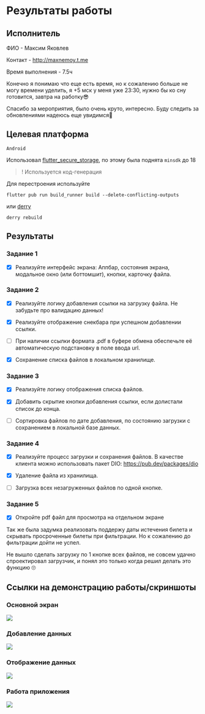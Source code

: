 # Результаты работы

## Исполнитель

ФИО - Максим Яковлев

Контакт - http://maxnemoy.t.me

Время выполнения - 7.5ч

Конечно я понимаю что еще есть время, но к сожалению больше не могу времени уделить, я +5 мск у меня уже 23:30, нужно бы ко сну готовится, завтра на работку😎

Спасибо за мероприятия, было очень круто, интересно. Буду следить за обновлениями надеюсь еще увидимся🙌


## Целевая платформа

`Android`

Использовал [flutter_secure_storage](https://pub.dev/packages/flutter_secure_storage), по этому была поднята `minsdk` до 18

>! Используется код-генерация 

Для перестроения используйте

```
flutter pub run build_runner build --delete-conflicting-outputs
```

или [derry](https://pub.dev/packages/derry)

```
derry rebuild
```


## Результаты

### Задание 1 
- [x] Реализуйте интерфейс экрана: Аппбар, состояния экрана, модальное окно (или боттомшит), кнопки, карточку файла.

###  Задание 2
- [x] Реализуйте логику добавления ссылки на загрузку файла. Не забудьте про валидацию данных!

- [x] Реализуйте отображение снекбара при успешном добавлении ссылки.

- [ ] При наличии ссылки формата .pdf в буфере обмена обеспечьте её автоматическую подстановку в поле ввода url.

- [x] Сохранение списка файлов в локальном хранилище.

### Задание 3
- [x] Реализуйте логику отображения списка файлов.

- [x] Добавить скрытие кнопки добавления ссылки, если долистали список до конца.

- [ ] Сортировка файлов по дате добавления, по состоянию загрузки с сохранением в локальной базе данных.

### Задание 4

- [x] Реализуйте процесс загрузки и сохранения файлов. В качестве клиента можно использовать пакет DIO: https://pub.dev/packages/dio

- [x] Удаление файла из хранилища.

- [ ] Загрузка всех незагруженных файлов по одной кнопке.

### Задание 5
- [x] Откройте pdf файл для просмотра на отдельном экране


Так же была задумка реализовать поддержу даты истечения билета и
 скрывать просроченные билеты при фильтрации. Но к сожалению до фильтрации дойти не успел.

Не вышло сделать загрузку по 1 кнопке всех файлов, не совсем удачно спроектировал загрузчик, и понял это только когда решил делать это функцию 🙄

## Ссылки на демонстрацию работы/скриншоты

### Основной экран 

![](./docs/assets/main_screen.png)

### Добавление данных

![](./docs/assets/add_data.png)

### Отображение данных

![](./docs/assets/show_screen.png)

### Работа приложения

![](./docs/assets/pres.gif)
